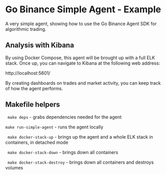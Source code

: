 # Go Binance Simple Agent - Example

A very simple agent, showing how to use the Go Binance Agent SDK for algorithmic trading.


## Analysis with Kibana

By using Docker Compose, this agent will be brought up with a full ELK stack. Once up, you can navigate to Kibana at the following web address:

http://localhost:5601/

By creating dashboards on trades and market activity, you can keep track of how the agent performs.

## Makefile helpers

``` make deps``` - grabs dependencies needed for the agent

``` make run-simple-agent ``` - runs the agent locally

``` make docker-stack-up``` - brings up the agent and a whole ELK stack in containers, in detached mode

``` make docker-stack-down``` - brings down all containers

``` make docker-stack-destroy``` - brings down all containers and destroys volumes